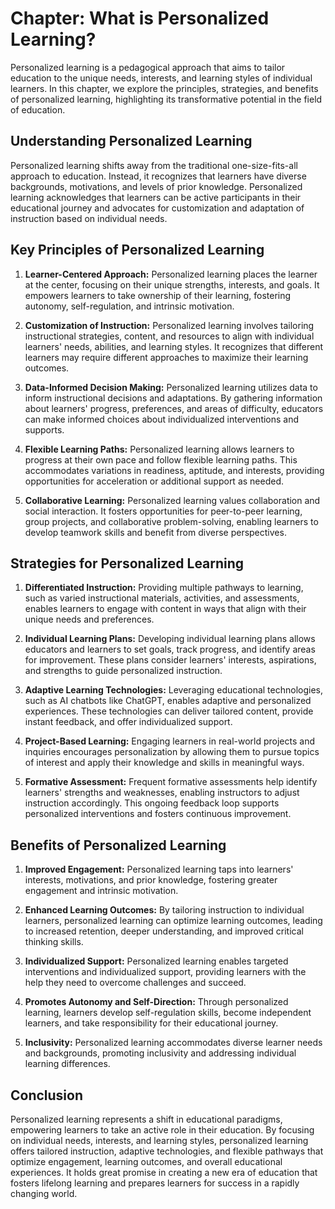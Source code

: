 Chapter: What is Personalized Learning?
=======================================

Personalized learning is a pedagogical approach that aims to tailor education to the unique needs, interests, and learning styles of individual learners. In this chapter, we explore the principles, strategies, and benefits of personalized learning, highlighting its transformative potential in the field of education.

Understanding Personalized Learning
-----------------------------------

Personalized learning shifts away from the traditional one-size-fits-all approach to education. Instead, it recognizes that learners have diverse backgrounds, motivations, and levels of prior knowledge. Personalized learning acknowledges that learners can be active participants in their educational journey and advocates for customization and adaptation of instruction based on individual needs.

Key Principles of Personalized Learning
---------------------------------------

1. **Learner-Centered Approach:** Personalized learning places the learner at the center, focusing on their unique strengths, interests, and goals. It empowers learners to take ownership of their learning, fostering autonomy, self-regulation, and intrinsic motivation.

2. **Customization of Instruction:** Personalized learning involves tailoring instructional strategies, content, and resources to align with individual learners' needs, abilities, and learning styles. It recognizes that different learners may require different approaches to maximize their learning outcomes.

3. **Data-Informed Decision Making:** Personalized learning utilizes data to inform instructional decisions and adaptations. By gathering information about learners' progress, preferences, and areas of difficulty, educators can make informed choices about individualized interventions and supports.

4. **Flexible Learning Paths:** Personalized learning allows learners to progress at their own pace and follow flexible learning paths. This accommodates variations in readiness, aptitude, and interests, providing opportunities for acceleration or additional support as needed.

5. **Collaborative Learning:** Personalized learning values collaboration and social interaction. It fosters opportunities for peer-to-peer learning, group projects, and collaborative problem-solving, enabling learners to develop teamwork skills and benefit from diverse perspectives.

Strategies for Personalized Learning
------------------------------------

1. **Differentiated Instruction:** Providing multiple pathways to learning, such as varied instructional materials, activities, and assessments, enables learners to engage with content in ways that align with their unique needs and preferences.

2. **Individual Learning Plans:** Developing individual learning plans allows educators and learners to set goals, track progress, and identify areas for improvement. These plans consider learners' interests, aspirations, and strengths to guide personalized instruction.

3. **Adaptive Learning Technologies:** Leveraging educational technologies, such as AI chatbots like ChatGPT, enables adaptive and personalized experiences. These technologies can deliver tailored content, provide instant feedback, and offer individualized support.

4. **Project-Based Learning:** Engaging learners in real-world projects and inquiries encourages personalization by allowing them to pursue topics of interest and apply their knowledge and skills in meaningful ways.

5. **Formative Assessment:** Frequent formative assessments help identify learners' strengths and weaknesses, enabling instructors to adjust instruction accordingly. This ongoing feedback loop supports personalized interventions and fosters continuous improvement.

Benefits of Personalized Learning
---------------------------------

1. **Improved Engagement:** Personalized learning taps into learners' interests, motivations, and prior knowledge, fostering greater engagement and intrinsic motivation.

2. **Enhanced Learning Outcomes:** By tailoring instruction to individual learners, personalized learning can optimize learning outcomes, leading to increased retention, deeper understanding, and improved critical thinking skills.

3. **Individualized Support:** Personalized learning enables targeted interventions and individualized support, providing learners with the help they need to overcome challenges and succeed.

4. **Promotes Autonomy and Self-Direction:** Through personalized learning, learners develop self-regulation skills, become independent learners, and take responsibility for their educational journey.

5. **Inclusivity:** Personalized learning accommodates diverse learner needs and backgrounds, promoting inclusivity and addressing individual learning differences.

Conclusion
----------

Personalized learning represents a shift in educational paradigms, empowering learners to take an active role in their education. By focusing on individual needs, interests, and learning styles, personalized learning offers tailored instruction, adaptive technologies, and flexible pathways that optimize engagement, learning outcomes, and overall educational experiences. It holds great promise in creating a new era of education that fosters lifelong learning and prepares learners for success in a rapidly changing world.

